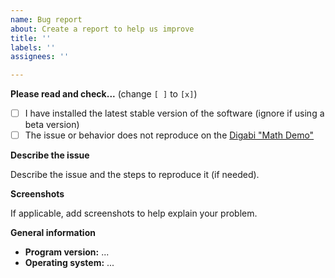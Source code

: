 ```yaml
---
name: Bug report
about: Create a report to help us improve
title: ''
labels: ''
assignees: ''

---
```


**Please read and check...** (change `[ ]` to `[x]`)
- [ ] I have installed the latest stable version of the software (ignore if using a beta version)
- [ ] The issue or behavior does not reproduce on the [Digabi "Math Demo"](https://math-demo.abitti.fi/)

**Describe the issue**

Describe the issue and the steps to reproduce it (if needed).



**Screenshots**

If applicable, add screenshots to help explain your problem.


**General information**
- **Program version:** ...
- **Operating system:** ...
